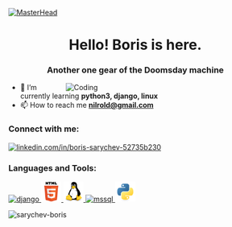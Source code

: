 [![MasterHead](https://sun9-56.userapi.com/c831209/v831209160/522bd/ojEXvtLAh4Q.jpg)](https://github.com/Sarychev-Boris)
<h1 align="center">Hello! Boris is here.</h1>
<h3 align="center">Another one gear of the Doomsday machine</h3>
<img align="right" width="390" alt="Coding" src="https://i.pinimg.com/originals/8c/f2/73/8cf273b3936db804bb7d86b798df528d.gif">

- 🌱 I’m currently learning **python3, django, linux**
- 📫 How to reach me **nilrold@gmail.com**

<h3 align="left">Connect with me:</h3>
<p align="left">
<a href="linkedin.com/in/boris-sarychev-52735b230" target="blank"><img align="center" src="https://raw.githubusercontent.com/rahuldkjain/github-profile-readme-generator/master/src/images/icons/Social/linked-in-alt.svg" alt="linkedin.com/in/boris-sarychev-52735b230" height="30" width="40" /></a>
</p>

<h3 align="left">Languages and Tools:</h3>
<p align="left"> <a href="https://www.djangoproject.com/" target="_blank" rel="noreferrer"> <img src="https://cdn.worldvectorlogo.com/logos/django.svg" alt="django" width="40" height="40"/> </a> <a href="https://www.w3.org/html/" target="_blank" rel="noreferrer"> <img src="https://raw.githubusercontent.com/devicons/devicon/master/icons/html5/html5-original-wordmark.svg" alt="html5" width="40" height="40"/> </a> <a href="https://www.linux.org/" target="_blank" rel="noreferrer"> <img src="https://raw.githubusercontent.com/devicons/devicon/master/icons/linux/linux-original.svg" alt="linux" width="40" height="40"/> </a> <a href="https://www.microsoft.com/en-us/sql-server" target="_blank" rel="noreferrer"> <img src="https://www.svgrepo.com/show/303229/microsoft-sql-server-logo.svg" alt="mssql" width="40" height="40"/> </a> <a href="https://www.python.org" target="_blank" rel="noreferrer"> <img src="https://raw.githubusercontent.com/devicons/devicon/master/icons/python/python-original.svg" alt="python" width="40" height="40"/> </a> </p>

<p><img align="left" src="https://github-readme-streak-stats.herokuapp.com/?user=sarychev-boris&" alt="sarychev-boris" /></p>
